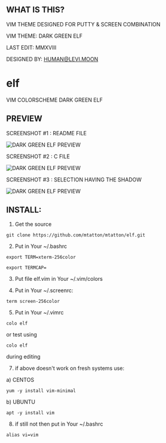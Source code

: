 ## WHAT IS THIS?

VIM THEME DESIGNED FOR PUTTY & SCREEN COMBINATION



VIM THEME:   DARK GREEN ELF

LAST EDIT:   MMXVIII

DESIGNED BY: HUMAN@LEVI.MOON

# elf

VIM COLORSCHEME DARK GREEN ELF

## PREVIEW

SCREENSHOT #1 : README FILE

![DARK GREEN ELF PREVIEW](https://mtatton.github.io/elf/dark_green_elf.gif)

SCREENSHOT #2 : C FILE

![DARK GREEN ELF PREVIEW](https://mtatton.github.io/elf/dark_green_elf_002.gif)

SCREENSHOT #3 : SELECTION HAVING THE SHADOW

![DARK GREEN ELF PREVIEW](https://mtatton.github.io/elf/dark_green_elf_003.gif)


## INSTALL:

1) Get the source

`git clone https://github.com/mtatton/mtatton/elf.git`

2) Put in Your ~/.bashrc

`export TERM=xterm-256color`

`export TERMCAP=`

3) Put file elf.vim in Your ~/.vim/colors

4) Put in Your ~/.screenrc:

`term screen-256color`

5) Put in Your ~/.vimrc 

`colo elf`

   or test using

`colo elf`

   during editing

7) if above doesn't work on fresh systems use:

  a) CENTOS 
    
`yum -y install vim-minimal`

  b) UBUNTU

`apt -y install vim`

8) if still not then put in Your ~/.bashrc

`alias vi=vim`
